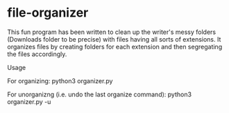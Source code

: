 # file-organizer

This fun program has been written to clean up the writer's messy folders (Downloads folder to be precise) with files having all sorts of extensions. It organizes files by creating folders for each extension and then segregating the files accordingly.

Usage

For organizing:   python3 organizer.py

For unorganizng (i.e. undo the last organize command):  python3 organizer.py -u 
